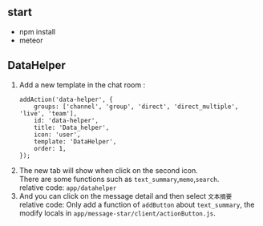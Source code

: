 ## start
- npm install
- meteor

## DataHelper
1. Add a new template in the chat room :
    ```
    addAction('data-helper', {
        groups: ['channel', 'group', 'direct', 'direct_multiple', 'live', 'team'],
        id: 'data-helper',
        title: 'Data_helper',
        icon: 'user',
        template: 'DataHelper',
        order: 1,
    });
    ```
2. The new tab will show when click on the second icon.  
   There are some functions such as `text_summary`,`memo`,`search`.  
   relative code: `app/datahelper` 
3. And you can click on the message detail and then select `文本摘要`  
   relative code: Only add a function of `addButton` about `text_summary`, the modify locals in `app/message-star/client/actionButton.js`.
